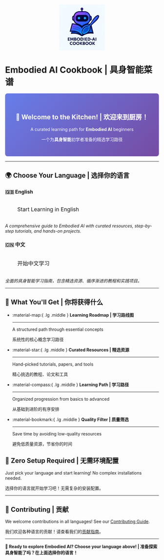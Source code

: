 <div align="center">
  <img src="logo.png" alt="Embodied AI Cookbook Logo" width="150" height="150">
</div>

# Embodied AI Cookbook | 具身智能菜谱

<div class="hero-banner">
<h2>🍳 Welcome to the Kitchen! | 欢迎来到厨房！</h2>
<p>A curated learning path for <strong>Embodied AI</strong> beginners</p>
<p>一个为<strong>具身智能</strong>初学者准备的精选学习路径</p>
</div>

---

## 🌍 Choose Your Language | 选择你的语言

### 🇬🇧 English

<a href="en/" class="md-button md-button--primary">Start Learning in English</a>

*A comprehensive guide to Embodied AI with curated resources, step-by-step tutorials, and hands-on projects.*

### 🇨🇳 中文

<a href="zh/" class="md-button md-button--primary">开始中文学习</a>

*全面的具身智能学习指南，包含精选资源、循序渐进的教程和实践项目。*

---

## 🎯 What You'll Get | 你将获得什么

<div class="grid cards" markdown>

-   :material-map:{ .lg .middle } **Learning Roadmap | 学习路线图**

    ---

    A structured path through essential concepts
    
    系统性的核心概念学习路径

-   :material-star:{ .lg .middle } **Curated Resources | 精选资源**

    ---

    Hand-picked tutorials, papers, and tools
    
    精心挑选的教程、论文和工具

-   :material-compass:{ .lg .middle } **Learning Path | 学习路径**

    ---

    Organized progression from basics to advanced
    
    从基础到进阶的有序安排

-   :material-bookmark:{ .lg .middle } **Quality Filter | 质量筛选**

    ---

    Save time by avoiding low-quality resources
    
    避免低质量资源，节省你的时间

</div>

## 🚀 Zero Setup Required | 无需环境配置

Just pick your language and start learning! No complex installations needed.

选择你的语言就开始学习吧！无需复杂的安装配置。

---

## 🤝 Contributing | 贡献

We welcome contributions in all languages! See our [Contributing Guide](https://github.com/huashanjian/embodied-ai-cookbook/blob/main/CONTRIBUTING.md).

我们欢迎各种语言的贡献！请查看我们的[贡献指南](https://github.com/huashanjian/embodied-ai-cookbook/blob/main/CONTRIBUTING.md)。

---

**🎉 Ready to explore Embodied AI? Choose your language above! | 准备探索具身智能了吗？在上面选择你的语言！**

<style>
.hero-banner {
  text-align: center;
  padding: 2rem 0;
  background: linear-gradient(135deg, #667eea 0%, #764ba2 100%);
  color: white;
  border-radius: 8px;
  margin: 1rem 0;
}
.md-button {
  margin: 0.5rem;
  padding: 0.8rem 2rem !important;
  font-size: 1.1rem !important;
  display: inline-block;
  text-decoration: none;
  border-radius: 4px;
  transition: all 0.3s ease;
}
.md-button:hover {
  transform: translateY(-2px);
  box-shadow: 0 4px 8px rgba(0,0,0,0.2);
}
</style> 